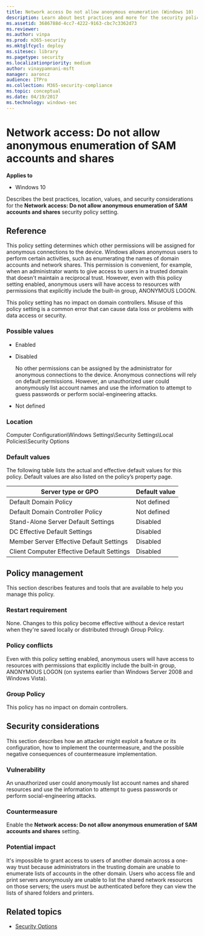 ```yaml
---
title: Network access Do not allow anonymous enumeration (Windows 10)
description: Learn about best practices and more for the security policy setting, Network access Do not allow anonymous enumeration of SAM accounts and shares.
ms.assetid: 3686788d-4cc7-4222-9163-cbc7c3362d73
ms.reviewer: 
ms.author: vinpa
ms.prod: m365-security
ms.mktglfcycl: deploy
ms.sitesec: library
ms.pagetype: security
ms.localizationpriority: medium
author: vinaypamnani-msft
manager: aaroncz
audience: ITPro
ms.collection: M365-security-compliance
ms.topic: conceptual
ms.date: 04/19/2017
ms.technology: windows-sec
---
```


# Network access: Do not allow anonymous enumeration of SAM accounts and shares

**Applies to**
-   Windows 10

Describes the best practices, location, values, and security considerations for the **Network access: Do not allow anonymous enumeration of SAM accounts and shares** security policy setting.

## Reference

This policy setting determines which other permissions will be assigned for anonymous connections to the device. Windows allows anonymous users to perform certain activities, such as enumerating the names of domain accounts and network shares. This permission is convenient, for example, when an administrator wants to give access to users in a trusted domain that doesn't maintain a reciprocal trust. However, even with this policy setting enabled, anonymous users will have access to resources with permissions that explicitly include the built-in group, ANONYMOUS LOGON.

This policy setting has no impact on domain controllers.
Misuse of this policy setting is a common error that can cause data loss or problems with data access or security.

### Possible values

-   Enabled

-   Disabled

    No other permissions can be assigned by the administrator for anonymous connections to the device. Anonymous connections will rely on default permissions. However, an unauthorized user could anonymously list account names and use the information to attempt to guess passwords or perform social-engineering attacks.

-   Not defined

### Location

Computer Configuration\\Windows Settings\\Security Settings\\Local Policies\\Security Options

### Default values

The following table lists the actual and effective default values for this policy. Default values are also listed on the policy’s property page.

| Server type or GPO | Default value |
| - | - |
| Default Domain Policy| Not defined| 
| Default Domain Controller Policy | Not defined| 
| Stand-Alone Server Default Settings | Disabled| 
| DC Effective Default Settings | Disabled| 
| Member Server Effective Default Settings | Disabled| 
| Client Computer Effective Default Settings | Disabled| 
 
## Policy management

This section describes features and tools that are available to help you manage this policy.

### Restart requirement

None. Changes to this policy become effective without a device restart when they're saved locally or distributed through Group Policy.

### Policy conflicts

Even with this policy setting enabled, anonymous users will have access to resources with permissions that explicitly include the built-in group, ANONYMOUS LOGON (on systems earlier than Windows Server 2008 and Windows Vista).

### Group Policy

This policy has no impact on domain controllers.

## Security considerations

This section describes how an attacker might exploit a feature or its configuration, how to implement the countermeasure, and the possible negative consequences of countermeasure implementation.

### Vulnerability

An unauthorized user could anonymously list account names and shared resources and use the information to attempt to guess passwords or perform social-engineering attacks.

### Countermeasure

Enable the **Network access: Do not allow anonymous enumeration of SAM accounts and shares** setting.

### Potential impact

It's impossible to grant access to users of another domain across a one-way trust because administrators in the trusting domain are unable to enumerate lists of accounts in the other domain. Users who access file and print servers anonymously are unable to list the shared network resources on those servers; the users must be authenticated before they can view the lists of shared folders and printers.

## Related topics

- [Security Options](security-options.md)

